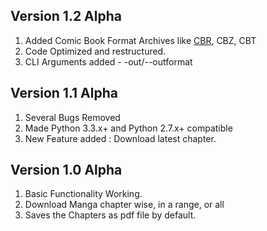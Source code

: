 ## Version 1.2 Alpha
    
1. Added Comic Book Format Archives like [CBR](http://en.wikipedia.org/wiki/Comic_book_archive), CBZ, CBT
2. Code Optimized and restructured.
3. CLI Arguments added - -out/--outformat

## Version 1.1 Alpha

1. Several Bugs Removed
2. Made Python 3.3.x+ and Python 2.7.x+ compatible
3. New Feature added : Download latest chapter.

## Version 1.0 Alpha

1. Basic Functionality Working.
2. Download Manga chapter wise, in a range, or all
3. Saves the Chapters as pdf file by default.